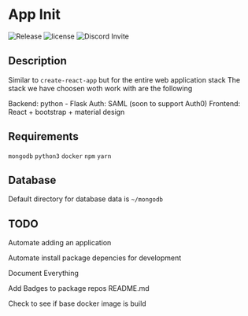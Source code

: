 # App Init
![Release](https://img.shields.io/github/v/release/app-init/app-init?style=for-the-badge) ![license](https://img.shields.io/github/license/app-init/app-init?style=for-the-badge) ![Discord Invite](https://img.shields.io/discord/454707920668721173?style=for-the-badge)

## Description
Similar to `create-react-app` but for the entire web application stack
The stack we have choosen woth work with are the following

Backend: python - Flask
Auth: SAML (soon to support Auth0)
Frontend: React + bootstrap + material design

## Requirements
`mongodb`
`python3`
`docker`
`npm`
`yarn`

## Database
Default directory for database data is `~/mongodb`

## TODO
Automate adding an application

Automate install package depencies for development

Document Everything

Add Badges to package repos README.md

Check to see if base docker image is build

